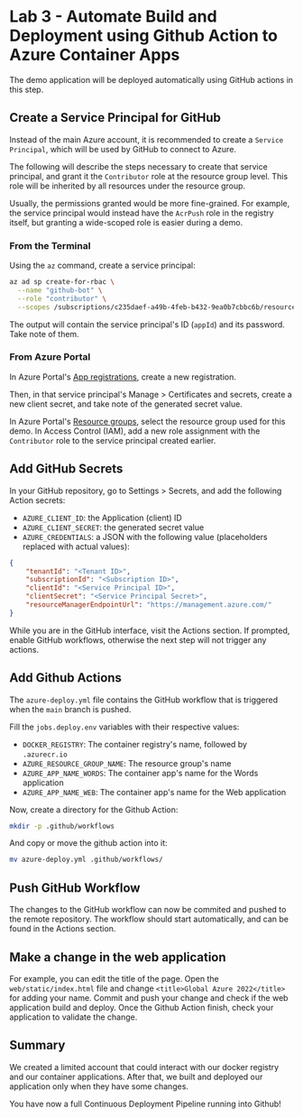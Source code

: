 # Lab 3 - Automate Build and Deployment using Github Action to Azure Container Apps

The demo application will be deployed automatically using GitHub actions in this step.

## Create a Service Principal for GitHub

Instead of the main Azure account, it is recommended to create a `Service Principal`, which will be used by GitHub to connect to Azure.

The following will describe the steps necessary to create that service principal, and grant it the `Contributor` role at the resource group level. This role will be inherited by all resources under the resource group.

Usually, the permissions granted would be more fine-grained. For example, the service principal would instead have the `AcrPush` role in the registry itself, but granting a wide-scoped role is easier during a demo.

### From the Terminal

Using the `az` command, create a service principal:

```bash
az ad sp create-for-rbac \
  --name "github-bot" \
  --role "contributor" \
  --scopes /subscriptions/c235daef-a49b-4feb-b432-9ea0b7cbbc6b/resourceGroups/064b73c3
```

The output will contain the service principal's ID (`appId`) and its password. Take note of them.

### From Azure Portal

In Azure Portal's [App registrations](https://portal.azure.com/#blade/Microsoft_AAD_RegisteredApps/ApplicationsListBlade), create a new registration.

Then, in that service principal's Manage > Certificates and secrets, create a new client secret, and take note of the generated secret value.

In Azure Portal's [Resource groups](https://portal.azure.com/#blade/HubsExtension/BrowseResourceGroups), select the resource group used for this demo. In Access Control (IAM), add a new role assignment with the `Contributor` role to the service principal created earlier.

## Add GitHub Secrets

In your GitHub repository, go to Settings > Secrets, and add the following Action secrets:

* `AZURE_CLIENT_ID`: the Application (client) ID
* `AZURE_CLIENT_SECRET`: the generated secret value
* `AZURE_CREDENTIALS`: a JSON with the following value (placeholders replaced with actual values):

```json
{
    "tenantId": "<Tenant ID>",
    "subscriptionId": "<Subscription ID>",
    "clientId": "<Service Principal ID>",
    "clientSecret": "<Service Principal Secret>",
    "resourceManagerEndpointUrl": "https://management.azure.com/"
}
```

While you are in the GitHub interface, visit the Actions section. If prompted, enable GitHub workflows, otherwise the next step will not trigger any actions.

## Add Github Actions

The `azure-deploy.yml` file contains the GitHub workflow that is triggered when the `main` branch is pushed.

Fill the `jobs.deploy.env` variables with their respective values:

* `DOCKER_REGISTRY`: The container registry's name, followed by `.azurecr.io`
* `AZURE_RESOURCE_GROUP_NAME`: The resource group's name
* `AZURE_APP_NAME_WORDS`: The container app's name for the Words application
* `AZURE_APP_NAME_WEB`: The container app's name for the Web application

Now, create a directory for the Github Action:
```bash
mkdir -p .github/workflows
```

And copy or move the github action into it:
```bash
mv azure-deploy.yml .github/workflows/
```

## Push GitHub Workflow

The changes to the GitHub workflow can now be commited and pushed to the remote repository. The workflow should start automatically, and can be found in the Actions section.

## Make a change in the web application

For example, you can edit the title of the page. Open the `web/static/index.html` file and change `<title>Global Azure 2022</title>` for adding your name.
Commit and push your change and check if the web application build and deploy. Once the Github Action finish, check your application to validate the change.

## Summary

We created a limited account that could interact with our docker registry and our container applications. After that, we built and deployed our application only when they have some changes.

You have now a full Continuous Deployment Pipeline running into Github!
